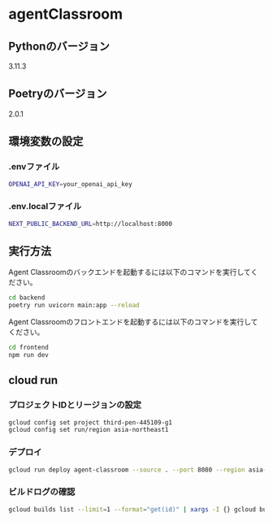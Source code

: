 # agentClassroom

## Pythonのバージョン
3.11.3

## Poetryのバージョン
2.0.1

## 環境変数の設定

### .envファイル

```bash
OPENAI_API_KEY=your_openai_api_key
```

### .env.localファイル

```bash
NEXT_PUBLIC_BACKEND_URL=http://localhost:8000
```

## 実行方法

Agent Classroomのバックエンドを起動するには以下のコマンドを実行してください。
```bash
cd backend
poetry run uvicorn main:app --reload
```

Agent Classroomのフロントエンドを起動するには以下のコマンドを実行してください。
```bash
cd frontend
npm run dev
```

## cloud run

### プロジェクトIDとリージョンの設定

```bash
gcloud config set project third-pen-445109-g1
gcloud config set run/region asia-northeast1
```

### デプロイ

```bash
gcloud run deploy agent-classroom --source . --port 8080 --region asia-northeast1
```

### ビルドログの確認
```bash
gcloud builds list --limit=1 --format="get(id)" | xargs -I {} gcloud builds log {} | cat
```
